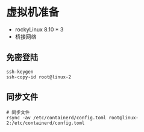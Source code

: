 # 虚拟机准备

- rockyLinux 8.10 * 3
- 桥接网络

## 免密登陆

```shell
ssh-keygen
ssh-copy-id root@linux-2
```

## 同步文件

```shell
# 同步文件
rsync -av /etc/containerd/config.toml root@linux-2:/etc/containerd/config.toml 
```
